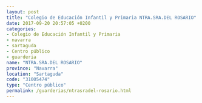 ```yaml
---
layout: post
title: "Colegio de Educación Infantil y Primaria NTRA.SRA.DEL ROSARIO"
date: 2017-09-20 20:57:05 +0200
categories:
- Colegio de Educación Infantil y Primaria
- navarra
- sartaguda
- Centro público
- guarderia
name: "NTRA.SRA.DEL ROSARIO"
province: "Navarra"
location: "Sartaguda"
code: "31005474"
type: "Centro público"
permalink: /guarderias/ntrasradel-rosario.html
---
```

